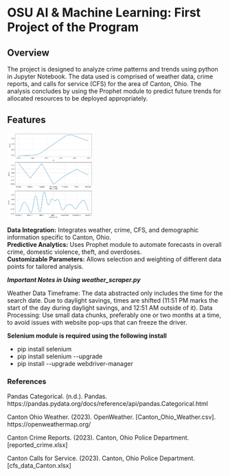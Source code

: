 <h1>OSU AI & Machine Learning: First Project of the Program</h1>

## Overview
The project is designed to analyze crime patterns and trends using python in Jupyter
Notebook.  The data used is comprised of weather data, crime reports, and calls for service
(CFS) for the area of Canton, Ohio.  The analysis concludes by using the Prophet module
to predict future trends for allocated resources to be deployed appropriately.

<h2>Features</h2>
<img src="https://github.com/jd-sterren/OSU_Project1/blob/main/Resources/img/output2-resampled.png" style="height:200px;" alt="Prediction Analysis">
<p><b>Data Integration:</b> Integrates weather, crime, CFS, and demographic 
information specific to Canton, Ohio.<br/>
<b>Predictive Analytics:</b> Uses Prophet module to automate forecasts in 
overall crime, domestic violence, theft, and overdoses.<br/>
<b>Customizable Parameters:</b> Allows selection and weighting of different data points for tailored analysis.</p>

<p><b><i>Important Notes in Using weather_scraper.py</i></b></p>
<p>Weather Data Timeframe: The data abstracted only includes the time for the search date. Due to daylight savings, 
times are shifted (11:51 PM marks the start of the day during daylight savings, and 12:51 AM outside of it).
Data Processing: Use small data chunks, preferably one or two months at a time, to avoid issues 
with website pop-ups that can freeze the driver.</p>
<p><b>Selenium module is required using the following install</b></p>
<ul>
    <li>pip install selenium</li>
    <li>pip install selenium --upgrade</li>
    <li>pip install --upgrade webdriver-manager</li>
</ul>


<h3>References</h3>
<p>Pandas Categorical. (n.d.). Pandas. https://pandas.pydata.org/docs/reference/api/pandas.Categorical.html</p>
<p>Canton Ohio Weather. (2023). OpenWeather. [Canton_Ohio_Weather.csv]. https://openweathermap.org/</p>
<p>Canton Crime Reports. (2023). Canton, Ohio Police Department. [reported_crime.xlsx]</p>
<p>Canton Calls for Service. (2023). Canton, Ohio Police Department. [cfs_data_Canton.xlsx]</p>
